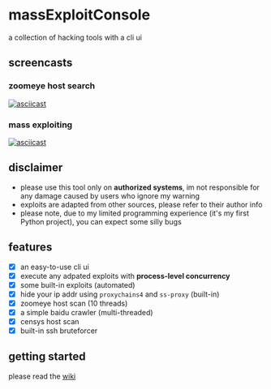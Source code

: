 # massExploitConsole
a collection of hacking tools with a cli ui

## screencasts

### zoomeye host search

[![asciicast](https://asciinema.org/a/7u8PQvAHqwo7WtrVqHMD9lKNX.svg)](https://asciinema.org/a/7u8PQvAHqwo7WtrVqHMD9lKNX)

### mass exploiting

[![asciicast](https://asciinema.org/a/FLHdaiUXcufduNwmu0tmxM5pD.svg)](https://asciinema.org/a/FLHdaiUXcufduNwmu0tmxM5pD)

## disclaimer

- please use this tool only on **authorized systems**, im not responsible for any damage caused by users who ignore my warning
- exploits are adapted from other sources, please refer to their author info
- please note, due to my limited programming experience (it's my first Python project), you can expect some silly bugs


## features

- [x] an easy-to-use cli ui
- [x] execute any adpated exploits with **process-level concurrency**
- [x] some built-in exploits (automated)
- [x] hide your ip addr using `proxychains4` and `ss-proxy` (built-in)
- [x] zoomeye host scan (10 threads)
- [x] a simple baidu crawler (multi-threaded)
- [x] censys host scan
- [x] built-in ssh bruteforcer

## getting started

please read the [wiki](https://github.com/jm33-m0/mec/wiki)
